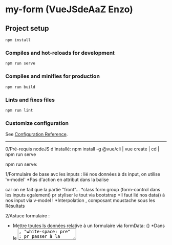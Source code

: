 # my-form (VueJSdeAaZ Enzo)

## Project setup
```
npm install
```

### Compiles and hot-reloads for development
```
npm run serve
```

### Compiles and minifies for production
```
npm run build
```

### Lints and fixes files
```
npm run lint
```

### Customize configuration
See [Configuration Reference](https://cli.vuejs.org/config/).

********************************************************************************************

0/Pré-requis nodeJS d'installé:
npm install -g @vue/cli | vue create <name-project> | cd <name-project> | npm run serve

npm run serve:

1/Formulaire de base avc les inputs : lié nos données à ds input, on utilise 'v-model'
*Pas d'action en attribut dans la balise <form> car on ne fait que la partie "front"...
*class form group (form-control dans les inputs egalement) pr styliser le tout via bootstrap
*Il faut lié nos data() à nos input via v-model !
*Interpolation , composant moustache sous les Résultats

2/Astuce formulaire :
* Mettre toutes ls données relative à un formulaire via formData: {}
*Dans le <textarea>, "white-space: pre" : pr passer à la ligne en appuyant sur entrée

3/ Gérer les checkbox :
Très important de renseigner "value", puis de faire v-model et le lier à un [] dans le <form> et l'afficher avc une boucle for pour l'afficher en dehors du <form>
v-bind:key="index" pour fruit | index unique à chaque éléménet de liste que l'on va créer

4/Gerer les select Box : pas besoin d'ID , Vue ns propose qqch, on fait juste une balise <option>
et on complete le formdData (via select:'' et listePays: ['xxx','xxx'...]) de data()
v-model="formData.select" pour le <select>, le lié à nos data()!


5/Envoyer les données (submit): comment envoyer les données en local.
On a pas de backend, mais par exemple avec firebase
un formulaire ça marche soit avec un "input" type submit ou un <button>...
* v-if="infoSubmit" : div que l'on affiche seulement apres avoir valider les données
* v-on:click.prevent="envoiForm" et on crée la fct 'envoiForm' dans methods, le prevent pour maintenir le result et donc l'affichage apres avoir submit le result
* v-on: input (un évènement)







